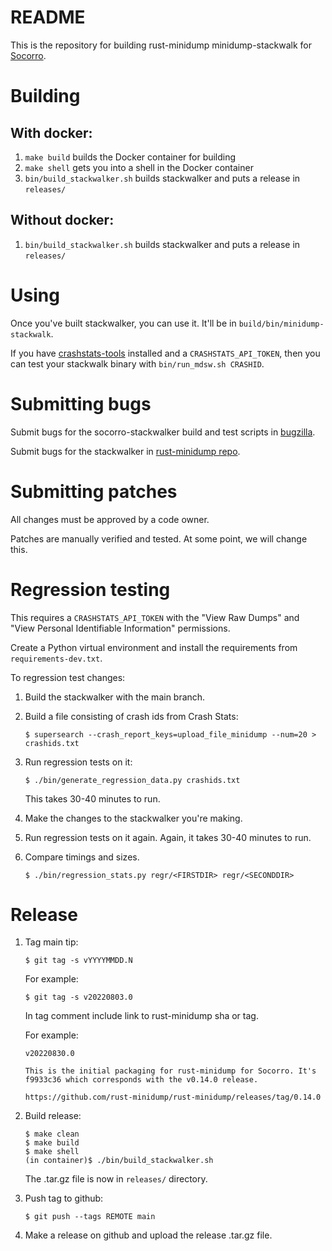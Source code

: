 # README

This is the repository for building rust-minidump minidump-stackwalk for
[Socorro](https://github.com/mozilla-services/socorro).


# Building

## With docker:

1. `make build` builds the Docker container for building
2. `make shell` gets you into a shell in the Docker container
3. `bin/build_stackwalker.sh` builds stackwalker and puts a release in `releases/`

## Without docker:

1. `bin/build_stackwalker.sh` builds stackwalker and puts a release in `releases/`


# Using

Once you've built stackwalker, you can use it. It'll be in
`build/bin/minidump-stackwalk`.

If you have [crashstats-tools](https://pypi.org/project/crashstats-tools/)
installed and a `CRASHSTATS_API_TOKEN`, then you can test your stackwalk binary
with `bin/run_mdsw.sh CRASHID`.


# Submitting bugs

Submit bugs for the socorro-stackwalker build and test scripts in
[bugzilla](https://bugzilla.mozilla.org/enter_bug.cgi?format=__standard__&product=Socorro&component=General).

Submit bugs for the stackwalker in
[rust-minidump repo](https://github.com/rust-minidump/rust-minidump/issues).


# Submitting patches

All changes must be approved by a code owner.

Patches are manually verified and tested. At some point, we will change this.


# Regression testing

This requires a `CRASHSTATS_API_TOKEN` with the "View Raw Dumps" and "View Personal Identifiable
Information" permissions.

Create a Python virtual environment and install the requirements from
`requirements-dev.txt`.

To regression test changes:

1. Build the stackwalker with the main branch.

2. Build a file consisting of crash ids from Crash Stats:

   ```
   $ supersearch --crash_report_keys=upload_file_minidump --num=20 > crashids.txt
   ```

3. Run regression tests on it:

   ```
   $ ./bin/generate_regression_data.py crashids.txt
   ```

   This takes 30-40 minutes to run.

4. Make the changes to the stackwalker you're making.

5. Run regression tests on it again. Again, it takes 30-40 minutes to run.

6. Compare timings and sizes.

   ```
   $ ./bin/regression_stats.py regr/<FIRSTDIR> regr/<SECONDDIR>
   ```


# Release

1. Tag main tip:
   ```
   $ git tag -s vYYYYMMDD.N
   ```
   For example:
   ```
   $ git tag -s v20220803.0
   ```
   In tag comment include link to rust-minidump sha or tag.

   For example:
   ```
   v20220830.0

   This is the initial packaging for rust-minidump for Socorro. It's
   f9933c36 which corresponds with the v0.14.0 release.

   https://github.com/rust-minidump/rust-minidump/releases/tag/0.14.0
   ```
2. Build release:
   ```
   $ make clean
   $ make build
   $ make shell
   (in container)$ ./bin/build_stackwalker.sh
   ```
   The .tar.gz file is now in `releases/` directory.
3. Push tag to github:
   ```
   $ git push --tags REMOTE main
   ```
4. Make a release on github and upload the release .tar.gz file.
